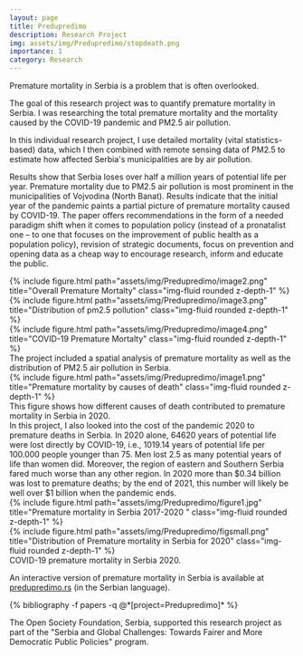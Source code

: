 ```yaml
---
layout: page
title: Predupredimo
description: Research Project
img: assets/img/Predupredimo/stopdeath.png
importance: 1
category: Research
---
```


Premature mortality in Serbia is a problem that is often overlooked.

The goal of this research project was to quantify premature mortality in Serbia. 
I was researching the total premature mortality and the mortality caused by the COVID-19 pandemic and PM2.5 air pollution.

In this individual research project, I use detailed mortality (vital statistics-based) data, which I then combined with remote sensing data of PM2.5 to estimate how affected Serbia's municipalities are by air pollution.

Results show that Serbia loses over half a million years of potential life per year. Premature mortality due to PM2.5 air pollution is most prominent in the municipalities of Vojvodina (North Banat). Results indicate that the initial year of the pandemic paints a partial picture of premature mortality caused by COVID-19. The paper offers recommendations in the form of a needed paradigm shift when it comes to population policy (instead of a pronatalist one – to one that focuses on the improvement of public health as a population policy), revision of strategic documents, focus on prevention and opening data as a cheap way to encourage research, inform and educate the public.

<div class="row">
    <div class="col-sm mt-3 mt-md-0">
        {% include figure.html path="assets/img/Predupredimo/image2.png" title="Overall Premature Mortalty" class="img-fluid rounded z-depth-1" %}
    </div>
    <div class="col-sm mt-3 mt-md-0">
        {% include figure.html path="assets/img/Predupredimo/image3.png" title="Distribution of pm2.5 pollution" class="img-fluid rounded z-depth-1" %}
    </div>
    <div class="col-sm mt-3 mt-md-0">
        {% include figure.html path="assets/img/Predupredimo/image4.png" title="COVID-19 Premature Mortalty" class="img-fluid rounded z-depth-1" %}
    </div>
</div>
<div class="caption">
 The project included a spatial analysis of premature mortality as well as the distribution of PM2.5 air pollution in Serbia.
</div>
<div class="row">
    <div class="col-sm mt-3 mt-md-0">
        {% include figure.html path="assets/img/Predupredimo/image1.png" title="Premature mortality by causes of death" class="img-fluid rounded z-depth-1" %}
    </div>
</div>
<div class="caption">
    This figure shows how different causes of death contributed to premature mortality in Serbia in 2020.
</div>
In this project, I also looked into the cost of the pandemic 2020 to premature deaths in Serbia. In 2020 alone, 64620 years of potential life were lost directly by COVID-19, i.e., 1019.14 years of potential life per 100.000 people younger than 75. Men lost 2.5 as many potential years of life than women did. Moreover, the region of eastern and Southern Serbia fared much worse than any other region. In 2020 more than $0.34 billion was lost to premature deaths; by the end of 2021, this number will likely be well over $1 billion when the pandemic ends.


<div class="row justify-content-sm-center">
    <div class="col-sm-8 mt-3 mt-md-0">
        {% include figure.html path="assets/img/Predupredimo/figure1.jpg" title="Premature mortality in Serbia 2017-2020 " class="img-fluid rounded z-depth-1" %}
    </div>
    <div class="col-sm-4 mt-3 mt-md-0">
        {% include figure.html path="assets/img/Predupredimo/figsmall.png" title="Distribution of Premature mortality in Serbia for 2020" class="img-fluid rounded z-depth-1" %}
    </div>
</div>
<div class="caption">
    COVID-19 premature mortality in Serbia 2020.
</div>

An interactive version of premature mortality in Serbia is available at <a href="https://predupredimo.rs" target="_blank">predupredimo.rs</a> (in the Serbian language).

<div style="position: relative;">
<iframe style= "    position: absolute;
    top: 0;
    left: 0;
    width: 100%;
    height: 100%;
    border: none;" src="https://gljk.github.io/VI-CDI-MG"></iframe>
</div>


<div class="publications">
    {% bibliography -f papers -q @*[project=Predupredimo]* %}
 
 
</div>


The Open Society Foundation, Serbia, supported this research project as part of the "Serbia and Global Challenges: Towards Fairer and More Democratic Public Policies" program.